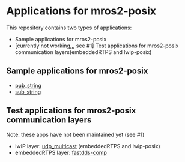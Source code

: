 # Applications for mros2-posix

This repository contains two types of applications:

* Sample applications for mros2-posix
* [currently not working,,, see #1] Test applications for mros2-posix communication layers(embeddedRTPS and lwip-posix)

## Sample applications for mros2-posix

* [pub_string](https://github.com/mROS-base/mros2-posix/tree/main/workspace/pub_string)
* [sub_string](https://github.com/mROS-base/mros2-posix/tree/main/workspace/sub_string)

## Test applications for mros2-posix communication layers

Note: these apps have not been maintained yet (see #1)

* lwIP layer: [udp_multicast](https://github.com/mROS-base/mros2-posix/tree/main/workspace/test/udp_multicast)
(embeddedRTPS and lwip-posix)
* embeddedRTPS layer: [fastdds-comp](https://github.com/mROS-base/mros2-posix/tree/main/workspace/test/fastdds-comp)


